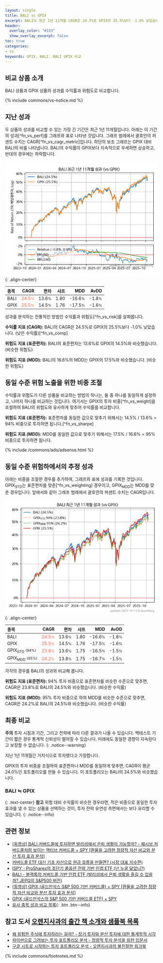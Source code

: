 ```yaml
---
layout: single
title: BALI vs GPIX
excerpt: BALI의 최근 1년 11개월 CAGR은 24.5%로 GPIX의 25.5%보다 -1.0% 낮았습니다.
header:
  overlay_color: "#333"
  show_overlay_excerpt: false
toc: true
categories:
- vs
keywords: GPIX, BALI, BALI GPIX 비교
---
```


## 비교 상품 소개


BALI 상품과 GPIX 상품의 성과를 수익률과 위험도로 비교합니다.





{% include commons/vs-notice.md %}

## 지난 성과

두 상품의 성과를 비교할 수 있는 가장 긴 기간은 최근 1년 11개월입니다. 아래는 이 기간의 성과[^fn_vs_perf]를 그래프와 표로 나타낸 것입니다.
그래프 범례에서 괄호안의 퍼센트 수치는 CAGR[^fn_vs_cagr_metric]입니다.
하단의 보조 그래프는 GPIX 대비 BALI의 비를 나타냅니다.
BALI의 수익률이 GPIX보다 지속적으로 우세하면 상승하고, 반대의 경우에는 하락합니다.

![BALI](/vs/images/bali-vs-gpix_dual.png){: .align-center}

| **종목** | **CAGR** | **편차** | **샤프** | **MDD** | **AvDD** |
| :------------ | ------: | -----------: | -------: | ------: | -------: |
| BALI | <span style="color: tomato">24.5<small>%</small></span> | 13.6<small>%</small> | 1.80 | -16.6<small>%</small> | -1.8<small>%</small> |
| GPIX | <span style="color: tomato">25.5<small>%</small></span> | 14.5<small>%</small> | 1.76 | -17.5<small>%</small> | -1.6<small>%</small> |

<!-- more -->


성과를 분석하는 전통적인 방법인 수익률과 위험도[^fn_vs_risk]를 살펴봅니다.

**수익률 지표 (CAGR):** BALI의 CAGR은 24.5%로 GPIX의 25.5%보다 -1.0% 낮았습니다. (낮은 수익률)[^fn_vs_comp]

**위험도 지표 (표준편차):** BALI의 표준편차는 13.6%로 GPIX의 14.5%와 비슷했습니다. (비슷한 위험도)

**위험도 지표 (MDD):** BALI의 16.6%의 MDD는 GPIX의 17.5%와 비슷했습니다. (비슷한 위험도)



## 동일 수준 위험 노출을 위한 비중 조절

수익률과 위험도가 다른 상품을 비교하는 방법의 하나는, 둘 중 하나를 동일하게 설정하고, 나머지 하나를 비교하는 것입니다.
여기서는 GPIX의 투자 비중[^fn_vs_weight]을 조절하여 BALI의 위험도와 유사하게 맞추어 수익률를 비교합니다.

**위험도 지표 (표준편차):** 표준편차를 동일한 값으로 맞추기 위해서는 14.5% / 13.6% = 94% 비중으로 투자하면 됩니다.[^fn_vs_sharpe]

**위험도 지표 (MDD):** MDD를 동일한 값으로 맞추기 위해서는 17.5% / 16.6% = 95% 비중으로 투자하면 됩니다.


{% include /commons/ads/adsense.html %}



## 동일 수준 위험하에서의 추정 성과

아래는 비중을 조절한 경우를 추가하여, 그래프와 표에 성과를 기록한 것입니다.
GPIX<sub>STD</sub>는 표준편차를 맞춘[^fn_vs_weighting] 경우이고, GPIX<sub>MDD</sub>는 MDD를 맞춘 경우입니다.
앞에서와 같이 그래프 범례에서 괄호안의 퍼센트 수치는 CAGR입니다.


![BALI](/vs/images/bali-vs-gpix.png){: .align-center}



| **종목** | **CAGR** | **편차** | **샤프** | **MDD** | **AvDD** |
| :------------ | ------: | -----------: | -------: | ------: | -------: |
| BALI | <span style="color: tomato">24.5<small>%</small></span> | 13.6<small>%</small> | 1.80 | -16.6<small>%</small> | -1.8<small>%</small> |
| GPIX | <span style="color: tomato">25.5<small>%</small></span> | 14.5<small>%</small> | 1.76 | -17.5<small>%</small> | -1.6<small>%</small> |
| GPIX<sub>STD</sub> <small>(94%)</small> | <span style="color: tomato">23.8<small>%</small></span> | 13.6<small>%</small> | 1.75 | -16.5<small>%</small> | -1.5<small>%</small> |
| GPIX<sub>MDD</sub> <small>(95%)</small> | <span style="color: tomato">24.2<small>%</small></span> | 13.8<small>%</small> | 1.75 | -16.7<small>%</small> | -1.5<small>%</small> |



각각의 경우를 BALI의 성과와 비교해 봅니다.

**위험도 지표 (표준편차):** 94% 투자 비중으로 표준편차를 비슷한 수준으로 맞추면, CAGR은 23.8%로 BALI의 24.5%와 비슷했습니다. (비슷한 수익률)

**위험도 지표 (MDD):** 95% 투자 비중으로 하여 MDD를 비슷한 수준으로 맞추면, CAGR은 24.2%로 BALI의 24.5%와 비슷했습니다. (비슷한 수익률)




## 최종 비교

**주의** 투자 시점과 기간, 그리고 전략에 따라 다른 결과가 나올 수 있습니다. 백테스트 기간이 짧은 경우 통계적 신뢰성이 떨어질 수 있습니다. 미래에도 동일한 경향이 지속된다고 보장할 수 없습니다.
{: .notice--warning}

지난 1년 11개월간 거치식으로 투자했다고 가정합니다.

GPIX의 투자 비중을 조절하여 표준편차나 MDD를 동일하게 맞추면, CAGR이 평균 24.0%인 포트폴리오를 만들 수 있습니다.
이 포트폴리오는 BALI의 24.5%와 비슷했습니다.

### BALI ≒ GPIX
{: .text-center}
**참고** 위험 대비 수익률이 비슷한 경우라면, 적은 비중으로 동일한 투자 효과를 낼 수 있는 상품을 선택하는 것이, 투자 전략 유연성 측면에서는 보다 유리할 수 있습니다.
{: .notice--info}


## 관련 정보

- [[동영상] BALI 커버드콜에 투자하면 발리섬에서 은퇴 생활이 가능할까? - 패시브 커버드콜처럼 보이는 액티브 커버드콜 + SPY [환율을 고려한 정량적 자산 비교와 분산 투자 효과 분석]](https://youtu.be/7UYBUj_nVHk)
- [커버드콜 ETF 대신 기초 자산으로 현금 흐름을 만들면? (시장 대표 지수편)](https://kongdori.tistory.com/285)
- [ISPY - ProShares의 초단기 콜옵션 전략 기반 인컴 ETF (넌 누굴 닮았니?)](https://kongdori.tistory.com/267)
- [BALI - 블랙록의 커버드콜 기반 인컴 ETF (발리섬에서 은퇴 생활을 즐길 수 있을까? JEPQ의 S&P500 버전)](https://kongdori.tistory.com/261)
- [[동영상] GPIX (골드만삭스 S&P 500 기반 커버드콜) + SPY [환율을 고려한 정량적 자산 비교와 분산 투자 효과 분석]](https://youtu.be/bON1rpNqx0s)
- [GPIX (골드만삭스의 S&P 500 기반 커버드콜 ETF) + SPY](https://m.blog.naver.com/onuri2005/223938411749)
- [유사 종목 성과 비교 목록](/vs/){: .btn .btn--info}


## 참고 도서 [오렌지사과의 출간 책 소개와 샘플북 목록](https://kongdori.tistory.com/691)

- [왜 위험한 주식에 투자하라는 걸까? - 장기 투자와 분산 투자에 대한 통계학적 시각](https://kongdori.tistory.com/421)
- [파이썬으로 그려보는 투자 포트폴리오 분석  - 정량적 투자 분석을 위한 입문서](https://kongdori.tistory.com/643)
- [구글 시트로 시작하는 투자 포트폴리오 분석 - 오렌지사과의 불친절한 워크북](https://kongdori.tistory.com/449)

{% include commons/footnotes.md %}